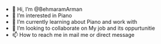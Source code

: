 - 👋 Hi, I’m @BehmaramArman
- 👀 I’m interested in Piano
- 🌱 I’m currently learning about Piano and work with 
- 💞️ I’m looking to collaborate on My job and its oppurtunitie
- 📫 How to reach me in mail me or direct message 

<!---
BehmaramArman/BehmaramArman is a ✨ special ✨ repository because its `README.md` (this file) appears on your GitHub profile.
You can click the Preview link to take a look at your changes.
--->
